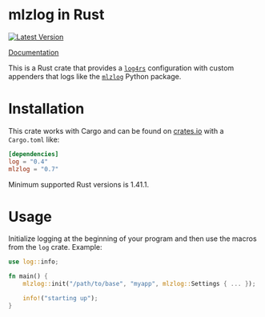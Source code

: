 mlzlog in Rust
==============

[![Latest Version](https://img.shields.io/crates/v/mlzlog.svg)](https://crates.io/crates/mlzlog)

[Documentation](https://docs.rs/mlzlog/)

This is a Rust crate that provides a [`log4rs`] configuration with custom
appenders that logs like the [`mlzlog`] Python package.

[`log4rs`]: https://github.com/sfackler/log4rs
[`mlzlog`]: http://pypi.python.org/pypi/mlzlog


Installation
============

This crate works with Cargo and can be found
on [crates.io](https://crates.io/crates/mlzlog) with a `Cargo.toml` like:

```toml
[dependencies]
log = "0.4"
mlzlog = "0.7"
```

Minimum supported Rust versions is 1.41.1.

Usage
=====

Initialize logging at the beginning of your program and then use the
macros from the `log` crate. Example:

```rust
use log::info;

fn main() {
    mlzlog::init("/path/to/base", "myapp", mlzlog::Settings { ... });

    info!("starting up");
}
```
